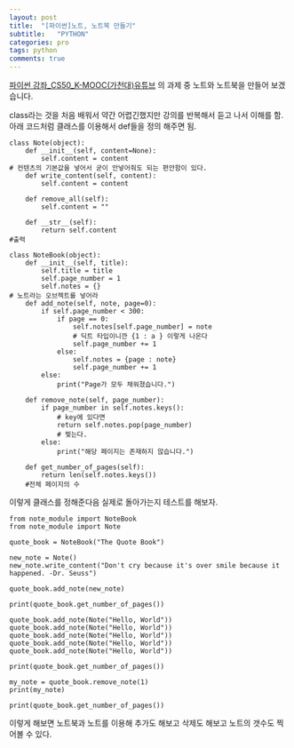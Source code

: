 ```yaml
---
layout: post
title:  "[파이썬]노트, 노트북 만들기"
subtitle:   "PYTHON"
categories: pro
tags: python
comments: true
---
```


[파이썬 강좌_CS50_K-MOOC(가천대)유튜브](https://www.youtube.com/watch?v=8Q9N8E0RpDg&index=52&list=PLBHVuYlKEkUJvRVv9_je9j3BpHwGHSZHz) 의 과제 중 노트와 노트북을 만들어 보겠습니다.

class라는 것을 처음 배워서 약간 어렵긴했지만 강의를 반복해서 듣고 나서 이해를 함.
아래 코드처럼 클래스를 이용해서 def들을 정의 해주면 됨.

```
class Note(object):
    def __init__(self, content=None):
        self.content = content
# 컨텐츠의 기본값을 넣어서 굳이 안넣어줘도 되는 편안함이 있다.
    def write_content(self, content):
        self.content = content

    def remove_all(self):
        self.content = ""

    def __str__(self):
        return self.content
#출력

class NoteBook(object):
    def __init__(self, title):
        self.title = title
        self.page_number = 1
        self.notes = {}
# 노트라는 오브젝트를 넣어라
    def add_note(self, note, page=0):
        if self.page_number < 300:
            if page == 0:
                self.notes[self.page_number] = note
                # 딕트 타입이니깐 {1 : a } 이렇게 나온다
                self.page_number += 1
            else:
                self.notes = {page : note}
                self.page_number += 1
        else:
            print("Page가 모두 채워졌습니다.")

    def remove_note(self, page_number):
        if page_number in self.notes.keys():
            # key에 있다면
            return self.notes.pop(page_number)
            # 찢는다.
        else:
            print("해당 페이지는 존재하지 않습니다.")

    def get_number_of_pages(self):
        return len(self.notes.keys())
    #전체 페이지의 수
```


이렇게 클래스를 정해준다음 실제로 돌아가는지 테스트를 해보자.

```
from note_module import NoteBook
from note_module import Note

quote_book = NoteBook("The Quote Book")

new_note = Note()
new_note.write_content("Don't cry because it's over smile because it happened. -Dr. Seuss")

quote_book.add_note(new_note)

print(quote_book.get_number_of_pages())

quote_book.add_note(Note("Hello, World"))
quote_book.add_note(Note("Hello, World"))
quote_book.add_note(Note("Hello, World"))
quote_book.add_note(Note("Hello, World"))
quote_book.add_note(Note("Hello, World"))

print(quote_book.get_number_of_pages())

my_note = quote_book.remove_note(1)
print(my_note)

print(quote_book.get_number_of_pages())

```

이렇게 해보면 노트북과 노트를 이용해 추가도 해보고 삭제도 해보고 노트의 갯수도 찍어볼 수 있다.

